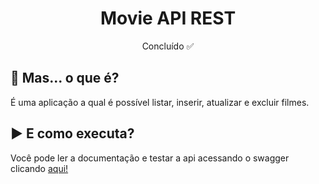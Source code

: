 
<h1 align="center">Movie API REST</h1>
<p align="center">Concluído ✅</p>

<h2 id="Sobre">🤔 Mas... o que é?</h2>
<p>
  É uma aplicação a qual é possível listar, inserir, atualizar e excluir filmes.
</p>

<h2 id="Executar">▶️ E como executa?</h2>
<p>Você pode ler a documentação e testar a api acessando o swagger clicando <a href="http://localhost:8080/swagger-ui.html#/">aqui!</a></p>